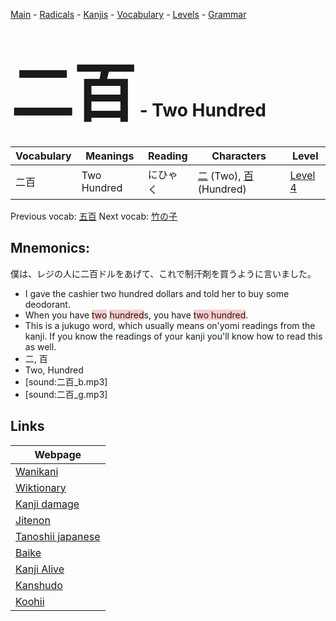 <style> bigfont {font-size: 100px}</style>
[Main](../README.md) -
[Radicals](../radicals.md) -
[Kanjis](../kanjis.md) -
[Vocabulary](../vocabulary.md) -
[Levels](../levels.md) -
[Grammar](../grammar.md)
# <bigfont> 二百</bigfont> - Two Hundred 

| Vocabulary | Meanings | Reading | Characters | Level |
| --- | --- | --- | --- | --- |
| 二百 | Two Hundred | にひゃく |  [二](../kanjis/二.md) (Two), [百](../kanjis/百.md) (Hundred) | [Level 4](../levels/wk_level4.md) |

Previous vocab: [五百](五百.md) Next vocab: [竹の子](竹の子.md) 

## Mnemonics:
僕は、レジの人に二百ドルをあげて、これで制汗剤を買うように言いました。
* I gave the cashier two hundred dollars and told her to buy some deodorant.
* When you have <span style="background-color:#ffcccb"> two</span> <span style="background-color:#ffcccb"> hundred</span>s, you have <span style="background-color:#ffcccb"> two hundred</span>.
* This is a jukugo word, which usually means on'yomi readings from the kanji. If you know the readings of your kanji you'll know how to read this as well.
* 二, 百
* Two, Hundred
* [sound:二百_b.mp3]
* [sound:二百_g.mp3]


## Links 

| Webpage |
| --- |
| [Wanikani          ](https://www.wanikani.com/kanji/二百) |
| [Wiktionary        ](https://en.wiktionary.org/wiki/二百) |
| [Kanji damage      ](http://www.kanjidamage.com/kanji/search?utf8=✓&q=二百) |
| [Jitenon           ](https://jitenon.com/kanji/二百) |
| [Tanoshii japanese ](https://www.tanoshiijapanese.com/dictionary/kanji.cfm?k=二百) |
| [Baike             ](https://baike.baidu.com/item/二百) |
| [Kanji Alive       ](https://app.kanjialive.com/二百) |
| [Kanshudo          ](https://www.kanshudo.com/searchmn?q=二百) |
| [Koohii            ](https://kanji.koohii.com/study/kanji/二百) |
